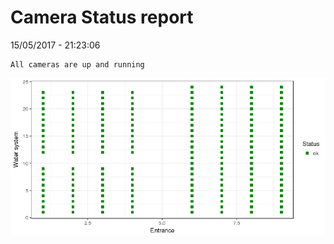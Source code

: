 Camera Status report
================
15/05/2017 - 21:23:06

    All cameras are up and running

![](camreport_files/figure-markdown_github/unnamed-chunk-2-1.png)

